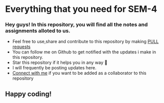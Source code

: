 # Everything that you need for SEM-4
### Hey guys! In this repository, you will find all the notes and assignments alloted to us.
<ul>
<li>Feel free to use,share and contribute to this repository by making <a href="https://docs.github.com/en/github/collaborating-with-issues-and-pull-requests/about-pull-requests#:~:text=Pull%20requests%20let%20you%20tell,merged%20into%20the%20base%20branch.">PULL requests</a></li>
  <li>You can follow me on Github to get notified with the updates i make in this repository.</li>
  <li>Star this repository if it helps you in any way 🙂</li>
  <li>I will frequently be posting updates here.</li>
  <li> <a href="https://www.linkedin.com/in/venkatesh-dhongadi-ba2904187/">Connect with me</a> if you want to be added as a collaborator to this repository</li>
  </ul>
  
 ## Happy coding! 
